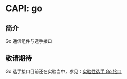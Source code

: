 # CAPI: go

## 简介

Go 通信组件与选手接口

## 敬请期待

Go 选手接口目前还在实验当中，参见：[实验性选手 Go 接口](../../experimantal/CAPI/go/)

